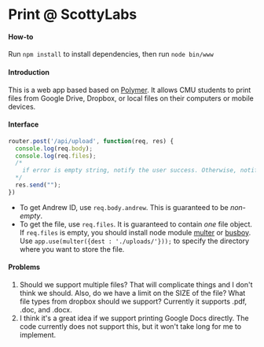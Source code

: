 Print @ ScottyLabs
==================
#### How-to
Run `npm install` to install dependencies, then run `node bin/www`

#### Introduction
This is a web app based based on [Polymer](www.polymer-project.org). It allows CMU students to print files from Google Drive, Dropbox, or local files on their computers or mobile devices.

#### Interface
```javascript
router.post('/api/upload', function(req, res) {
  console.log(req.body);
  console.log(req.files);
  /*
    if error is empty string, notify the user success. Otherwise, notify failure
  */
  res.send("");
})
```
- To get Andrew ID, use `req.body.andrew`. This is guaranteed to be *non-empty*.
- To get the file, use `req.files`. It is guaranteed to contain *one* file object. If `req.files` is empty, you should install node module [multer](https://github.com/expressjs/multer) or [busboy](https://github.com/mscdex/busboy). Use `app.use(multer({dest : './uploads/'}));` to specify the directory where you want to store the file.

#### Problems
1. Should we support multiple files? That will complicate things and I don't think we should. Also, do we have a limit on the SIZE of the file? What file types from dropbox should we support? Currently it supports .pdf, .doc, and .docx.
2. I think it's a great idea if we support printing Google Docs directly. The code currently does not support this, but it won't take long for me to implement.
